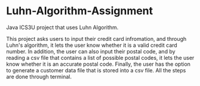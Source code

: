 # Luhn-Algorithm-Assignment
Java ICS3U project that uses Luhn Algorithm.

This project asks users to input their credit card infromation, and through Luhn's algorithm, it lets the user know whether it is a valid credit card number. In addition, the user can also input their postal code, and by reading a csv file that contains a list of possible postal codes, it lets the user know whether it is an accurate postal code. Finally, the user has the option to generate a customer data file that is stored into a csv file. All the steps are done through terminal. 

